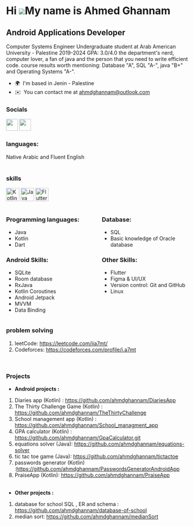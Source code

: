 Hi ![](https://user-images.githubusercontent.com/18350557/176309783-0785949b-9127-417c-8b55-ab5a4333674e.gif)My name is Ahmed Ghannam
=====================================================================================================================================

Android Applications Developer
------------------------------

Computer Systems Engineer Undergraduate student at Arab American University - Palestine 2019-2024 GPA: 3.0/4.0 the department's nerd, computer lover, a fan of java and the person that you need to write efficient code. course results worth mentioning: Database "A", SQL "A-", java "B+" and Operating Systems "A-".

* 🌍  I'm based in Jenin - Palestine
* ✉️  You can contact me at [ahmdghannam@outlook.com](mailto:ahmdghannam@outlook.com)
  

### Socials

<p align="left"> <a href="https://www.linkedin.com/in/ahmedalighannam/" target="_blank" rel="noreferrer"><img src="https://raw.githubusercontent.com/danielcranney/readme-generator/main/public/icons/socials/linkedin.svg" width="32" height="32" /></a> <a href="https://www.stackoverflow.com/users/15949992/a7mt-3li" target="_blank" rel="noreferrer"><img src="https://raw.githubusercontent.com/danielcranney/readme-generator/main/public/icons/socials/stackoverflow.svg" width="32" height="32" /></a></p> 

### languages:

  Native Arabic and Fluent English <br><br>

### skills

<p align="left">
<img src="https://raw.githubusercontent.com/danielcranney/readme-generator/main/public/icons/skills/kotlin-colored.svg" width="36" height="36" alt="Kotlin" />
<img src="https://raw.githubusercontent.com/danielcranney/readme-generator/main/public/icons/skills/java-colored.svg" width="36" height="36" alt="Java" />
<img src="https://raw.githubusercontent.com/danielcranney/readme-generator/main/public/icons/skills/flutter-colored.svg" width="36" height="36" alt="Flutter" />
</p>

<div style="display: flex; flex-wrap: wrap;">
  <div style="flex: 1; margin-right: 20px;">
    <h3>Programming languages:</h3>
    <ul>
      <li>Java</li>
      <li>Kotlin</li>
      <li>Dart</li>
    </ul>
    <h3>Android Skills:</h3>
    <ul>
      <li>SQLite</li>
      <li>Room database</li>
      <li>RxJava</li>
      <li>Kotlin Coroutines</li>
      <li>Android Jetpack</li>
      <li>MVVM</li>
      <li>Data Binding</li>
    </ul>

  
  </div>

  <div style="flex: 1;">
    <h3>Database:</h3>
    <ul>
      <li>SQL</li>
      <li>Basic knowledge of Oracle database</li>
    </ul>
    <h3>Other Skills:</h3>
    <ul>
      <li>Flutter</li>
      <li>Figma &amp; UI/UX</li>
      <li>Version control: Git and GitHub</li>
      <li>Linux</li>
    </ul>
  </div>
</div>










### problem solving 

1. leetCode: https://leetcode.com/iia7mt/
2. Codeforces: https://codeforces.com/profile/i.a7mt
<br>

### Projects  <br>

- <strong> Android projects : </strong>
1. Diaries app (Kotlin) : https://github.com/ahmdghannam/DiariesApp <br> 
2. The Thirty Challenge Game (Kotlin) : https://github.com/ahmdghannam/TheThirtyChallenge <br>
2. School management app (Kotlin) :  https://github.com/ahmdghannam/School_managment_app <br>
3. GPA calculator (Kotlin) : https://github.com/ahmdghannam/GpaCalculator.git <br>
4.  equations solver (Java): https://github.com/ahmdghannam/equations-solver  <br>
5.   tic tac toe game (Java): https://github.com/ahmdghannam/tictactoe  <br>
6. passwords generator (Kotlin) :https://github.com/ahmdghannam/PasswordsGeneratorAndroidApp <br>
7. PraiseApp (Kotlin): https://github.com/ahmdghannam/PraiseApp <br> <br>

- <strong>Other projects : </strong>
1.   database for school  SQL , ER and schema : 
https://github.com/ahmdghannam/database-of-school <br>
2.  median sort: https://github.com/ahmdghannam/medianSort 

  <br>




